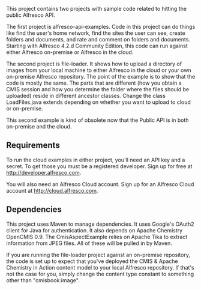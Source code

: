 This project contains two projects with sample code related to hitting the public Alfresco API.

The first project is alfresco-api-examples. Code in this project can do things like find the user's home network, find the sites the user can see, create folders and documents, and rate and comment on folders and documents. Starting with Alfresco 4.2.d Community Edition, this code can run against either Alfresco on-premise or Alfresco in the cloud.

The second project is file-loader. It shows how to upload a directory of images from your local machine to either Alfresco in the cloud or your own on-premise Alfresco repository. The point of the example is to show that the code is mostly the same. The parts that are different (how you obtain a CMIS session and how you determine the folder where the files should be uploaded) reside in different ancestor classes. Change the class LoadFiles.java extends depending on whether you want to upload to cloud or on-premise.

This second example is kind of obsolete now that the Public API is in both on-premise and the cloud.

## Requirements ##

To run the cloud examples in either project, you'll need an API key and a secret. To get those you must be a registered developer. Sign up for free at http://developer.alfresco.com.

You will also need an Alfresco Cloud account. Sign up for an Alfresco Cloud account at http://cloud.alfresco.com.

## Dependencies ##

This project uses Maven to manage dependencies. It uses Google's OAuth2 client for Java for authentication. It also depends on Apache Chemistry OpenCMIS 0.9. The CmisAspectExample relies on Apache Tika to extract information from JPEG files. All of these will be pulled in by Maven.

If you are running the file-loader project against an on-premise repository, the code is set up to expect that you've deployed the CMIS & Apache Chemistry in Action content model to your local Alfresco repository. If that's not the case for you, simply change the content type constant to something other than "cmisbook:image".